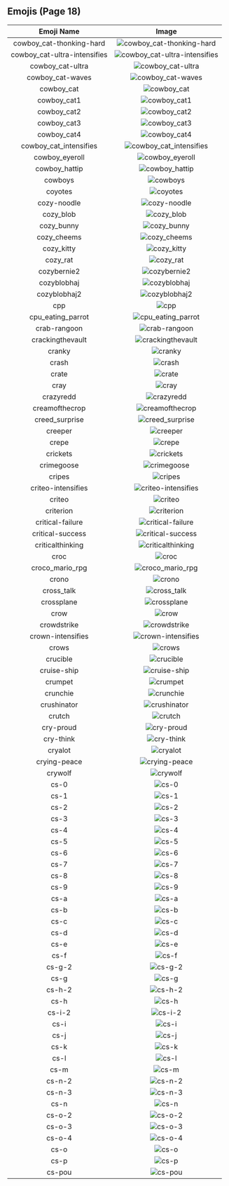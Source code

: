 
  ## Emojis (Page 18)
  |Emoji Name|Image|
  | :-: | :-: |
  |cowboy_cat-thonking-hard| ![cowboy_cat-thonking-hard](/output/cowboy_cat-thonking-hard.png)|
  |cowboy_cat-ultra-intensifies| ![cowboy_cat-ultra-intensifies](/output/cowboy_cat-ultra-intensifies.gif)|
  |cowboy_cat-ultra| ![cowboy_cat-ultra](/output/cowboy_cat-ultra.png)|
  |cowboy_cat-waves| ![cowboy_cat-waves](/output/cowboy_cat-waves.gif)|
  |cowboy_cat| ![cowboy_cat](/output/cowboy_cat.png)|
  |cowboy_cat1| ![cowboy_cat1](/output/cowboy_cat1.png)|
  |cowboy_cat2| ![cowboy_cat2](/output/cowboy_cat2.png)|
  |cowboy_cat3| ![cowboy_cat3](/output/cowboy_cat3.png)|
  |cowboy_cat4| ![cowboy_cat4](/output/cowboy_cat4.png)|
  |cowboy_cat_intensifies| ![cowboy_cat_intensifies](/output/cowboy_cat_intensifies.gif)|
  |cowboy_eyeroll| ![cowboy_eyeroll](/output/cowboy_eyeroll.png)|
  |cowboy_hattip| ![cowboy_hattip](/output/cowboy_hattip.gif)|
  |cowboys| ![cowboys](/output/cowboys.png)|
  |coyotes| ![coyotes](/output/coyotes.png)|
  |cozy-noodle| ![cozy-noodle](/output/cozy-noodle.png)|
  |cozy_blob| ![cozy_blob](/output/cozy_blob.png)|
  |cozy_bunny| ![cozy_bunny](/output/cozy_bunny.png)|
  |cozy_cheems| ![cozy_cheems](/output/cozy_cheems.png)|
  |cozy_kitty| ![cozy_kitty](/output/cozy_kitty.png)|
  |cozy_rat| ![cozy_rat](/output/cozy_rat.png)|
  |cozybernie2| ![cozybernie2](/output/cozybernie2.png)|
  |cozyblobhaj| ![cozyblobhaj](/output/cozyblobhaj.png)|
  |cozyblobhaj2| ![cozyblobhaj2](/output/cozyblobhaj2.png)|
  |cpp| ![cpp](/output/cpp.png)|
  |cpu_eating_parrot| ![cpu_eating_parrot](/output/cpu_eating_parrot.jpg)|
  |crab-rangoon| ![crab-rangoon](/output/crab-rangoon.png)|
  |crackingthevault| ![crackingthevault](/output/crackingthevault.jpg)|
  |cranky| ![cranky](/output/cranky.jpg)|
  |crash| ![crash](/output/crash.png)|
  |crate| ![crate](/output/crate.jpg)|
  |cray| ![cray](/output/cray.png)|
  |crazyredd| ![crazyredd](/output/crazyredd.png)|
  |creamofthecrop| ![creamofthecrop](/output/creamofthecrop.png)|
  |creed_surprise| ![creed_surprise](/output/creed_surprise.jpg)|
  |creeper| ![creeper](/output/creeper.jpg)|
  |crepe| ![crepe](/output/crepe.png)|
  |crickets| ![crickets](/output/crickets.jpg)|
  |crimegoose| ![crimegoose](/output/crimegoose.png)|
  |cripes| ![cripes](/output/cripes.gif)|
  |criteo-intensifies| ![criteo-intensifies](/output/criteo-intensifies.gif)|
  |criteo| ![criteo](/output/criteo.png)|
  |criterion| ![criterion](/output/criterion.png)|
  |critical-failure| ![critical-failure](/output/critical-failure.png)|
  |critical-success| ![critical-success](/output/critical-success.png)|
  |criticalthinking| ![criticalthinking](/output/criticalthinking.jpg)|
  |croc| ![croc](/output/croc.jpg)|
  |croco_mario_rpg| ![croco_mario_rpg](/output/croco_mario_rpg.png)|
  |crono| ![crono](/output/crono.gif)|
  |cross_talk| ![cross_talk](/output/cross_talk.png)|
  |crossplane| ![crossplane](/output/crossplane.png)|
  |crow| ![crow](/output/crow.png)|
  |crowdstrike| ![crowdstrike](/output/crowdstrike.png)|
  |crown-intensifies| ![crown-intensifies](/output/crown-intensifies.gif)|
  |crows| ![crows](/output/crows.png)|
  |crucible| ![crucible](/output/crucible.png)|
  |cruise-ship| ![cruise-ship](/output/cruise-ship.gif)|
  |crumpet| ![crumpet](/output/crumpet.png)|
  |crunchie| ![crunchie](/output/crunchie.png)|
  |crushinator| ![crushinator](/output/crushinator.png)|
  |crutch| ![crutch](/output/crutch.png)|
  |cry-proud| ![cry-proud](/output/cry-proud.png)|
  |cry-think| ![cry-think](/output/cry-think.png)|
  |cryalot| ![cryalot](/output/cryalot.png)|
  |crying-peace| ![crying-peace](/output/crying-peace.png)|
  |crywolf| ![crywolf](/output/crywolf.png)|
  |cs-0| ![cs-0](/output/cs-0.png)|
  |cs-1| ![cs-1](/output/cs-1.png)|
  |cs-2| ![cs-2](/output/cs-2.png)|
  |cs-3| ![cs-3](/output/cs-3.png)|
  |cs-4| ![cs-4](/output/cs-4.png)|
  |cs-5| ![cs-5](/output/cs-5.png)|
  |cs-6| ![cs-6](/output/cs-6.png)|
  |cs-7| ![cs-7](/output/cs-7.png)|
  |cs-8| ![cs-8](/output/cs-8.png)|
  |cs-9| ![cs-9](/output/cs-9.png)|
  |cs-a| ![cs-a](/output/cs-a.png)|
  |cs-b| ![cs-b](/output/cs-b.png)|
  |cs-c| ![cs-c](/output/cs-c.png)|
  |cs-d| ![cs-d](/output/cs-d.png)|
  |cs-e| ![cs-e](/output/cs-e.png)|
  |cs-f| ![cs-f](/output/cs-f.png)|
  |cs-g-2| ![cs-g-2](/output/cs-g-2.png)|
  |cs-g| ![cs-g](/output/cs-g.png)|
  |cs-h-2| ![cs-h-2](/output/cs-h-2.png)|
  |cs-h| ![cs-h](/output/cs-h.png)|
  |cs-i-2| ![cs-i-2](/output/cs-i-2.png)|
  |cs-i| ![cs-i](/output/cs-i.png)|
  |cs-j| ![cs-j](/output/cs-j.png)|
  |cs-k| ![cs-k](/output/cs-k.png)|
  |cs-l| ![cs-l](/output/cs-l.png)|
  |cs-m| ![cs-m](/output/cs-m.png)|
  |cs-n-2| ![cs-n-2](/output/cs-n-2.png)|
  |cs-n-3| ![cs-n-3](/output/cs-n-3.png)|
  |cs-n| ![cs-n](/output/cs-n.png)|
  |cs-o-2| ![cs-o-2](/output/cs-o-2.png)|
  |cs-o-3| ![cs-o-3](/output/cs-o-3.png)|
  |cs-o-4| ![cs-o-4](/output/cs-o-4.png)|
  |cs-o| ![cs-o](/output/cs-o.png)|
  |cs-p| ![cs-p](/output/cs-p.png)|
  |cs-pou| ![cs-pou](/output/cs-pou.png)|
  